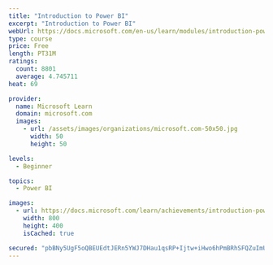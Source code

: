 ```yaml
---
title: "Introduction to Power BI"
excerpt: "Introduction to Power BI"
webUrl: https://docs.microsoft.com/en-us/learn/modules/introduction-power-bi/
type: course
price: Free
length: PT31M
ratings:
  count: 8801
  average: 4.745711
heat: 69

provider:
  name: Microsoft Learn
  domain: microsoft.com
  images:
    - url: /assets/images/organizations/microsoft.com-50x50.jpg
      width: 50
      height: 50

levels:
  - Beginner

topics:
  - Power BI

images:
  - url: https://docs.microsoft.com/learn/achievements/introduction-power-bi-social.png
    width: 800
    height: 400
    isCached: true

secured: "pbBNy5UgF5oQBEUEdtJERn5YWJ7DHau1qsRP+Ijtw+iHwo6hPmBRhSFQZuImUWa3gCbt85fq1CRNS2zkeGQgbsuVwPOeo3OOjJRkwzUdN0f8Hko7K6khJXdsYg5lQdu2kjrdu8JT9yuWYFkxEcxaJaeLRUbbStgpALpYiCPxzcJhmanbCdK+tv0RBiEcyL/cXtjvvcQq+/+B/b1v8HgqT4A8uWa4Y4lj5zm8nXw27rZrBFqPqcOTwWqrw6RW/gg2I9UMYUp+eSOa5pW1Q6Lfm7zU4EDWehgOa6Th+KvtFanlyQV9Qir2CpAKpBICHgV1zsjXAN2f2CYm/tFuMFYaMAzx5xlZPzT4ZbTXC5m7YDWmqdLUXi2GeCEyD4Gxru3wo7OHvwILcybQRwgAYZWnZsKriIcye/ztvgUyKZ7vYkU=;Gjk0XiACxQRIIXtIuhzhqg=="
---
```


